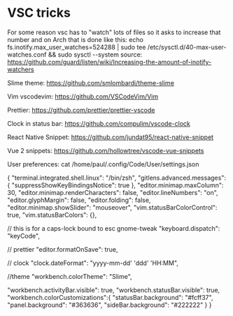 # VSC tricks

For some reason vsc has to "watch" lots of files so it asks to increase that number
and on Arch that is done like this: 
echo fs.inotify.max_user_watches=524288 | sudo tee /etc/sysctl.d/40-max-user-watches.conf && sudo sysctl --system
source: https://github.com/guard/listen/wiki/Increasing-the-amount-of-inotify-watchers

Slime theme:
https://github.com/smlombardi/theme-slime

Vim vscodevim:
https://github.com/VSCodeVim/Vim

Prettier:
https://github.com/prettier/prettier-vscode

Clock in status bar:
https://github.com/compulim/vscode-clock

React Native Snippet:
https://github.com/jundat95/react-native-snippet

Vue 2 snippets:
https://github.com/hollowtree/vscode-vue-snippets

User preferences:
cat /home/paul/.config/Code/User/settings.json

{
    "terminal.integrated.shell.linux": "/bin/zsh",
    "gitlens.advanced.messages": {
        "suppressShowKeyBindingsNotice": true
    },
    "editor.minimap.maxColumn": 30,
    "editor.minimap.renderCharacters": false,
"editor.lineNumbers": "on",
 "editor.glyphMargin": false,
"editor.folding": false,
"editor.minimap.showSlider": "mouseover",
"vim.statusBarColorControl": true,
"vim.statusBarColors": {},

// this is for a caps-lock bound to esc gnome-tweak
"keyboard.dispatch": "keyCode",

// prettier
 "editor.formatOnSave": true,

// clock
"clock.dateFormat": "yyyy-mm-dd' 'ddd' 'HH:MM",

//theme
    "workbench.colorTheme": "Slime",

"workbench.activityBar.visible": true,
"workbench.statusBar.visible": true,
"workbench.colorCustomizations":{
    "statusBar.background": "#fcff37",
    "panel.background": "#363636",
    "sideBar.background": "#222222"
}
}
